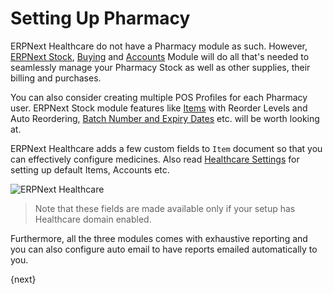 <!-- add-breadcrumbs -->
# Setting Up Pharmacy
ERPNext Healthcare do not have a Pharmacy module as such. However, [ERPNext Stock](/docs/user/manual/en/.html), [Buying](/docs/user/manual/en/buying.html) and [Accounts](/docs/user/manual/en/accounts.html) Module will do all that's needed to seamlessly manage your Pharmacy Stock as well as other supplies, their billing and purchases.

You can also consider creating multiple POS Profiles for each Pharmacy user. ERPNext Stock module features like [Items](/docs/user/manual/en/stock/item.html) with Reorder Levels and Auto Reordering, [Batch Number and Expiry Dates](/docs/user/manual/en/stock/batch.html) etc. will be worth looking at.

ERPNext Healthcare adds a few custom fields to `Item` document so that you can effectively configure medicines. Also read [Healthcare Settings](/docs/user/manual/en/healthcare/healthcare_settings) for setting up default Items, Accounts etc.

<img class="screenshot" alt="ERPNext Healthcare" src="{{docs_base_url}}/v12/assets/img/healthcare/item_custom_fields.png">

>Note that these fields are made available only if your setup has Healthcare domain enabled.

Furthermore, all the three modules comes with exhaustive reporting and you can also configure auto email to have reports emailed automatically to you.

{next}
